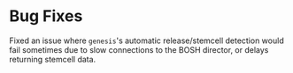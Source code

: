 # Bug Fixes

Fixed an issue where `genesis`'s automatic release/stemcell detection would fail sometimes
due to slow connections to the BOSH director, or delays returning stemcell data.
